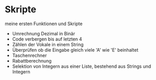 # Skripte
meine ersten Funktionen und Skripte
- Umrechnung Dezimal in Binär
- Code verbergen bis auf letzten 4
- Zählen der Vokale in einem String
- Überprüfen ob die Eingabe gleich viele 'A' wie 'E' beinhaltet
- Taschenrechner
- Rabattberechnung
- Selektion von Integern aus einer Liste, bestehend aus Strings und Integern
